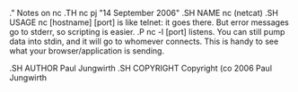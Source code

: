 .\" Notes on nc
.TH nc pj "14 September 2006"
.SH NAME
nc (netcat)
.SH USAGE
nc [hostname] [port] is like telnet: it goes there. But error messages go to stderr, so scripting is easier.
.P
nc -l [port] listens. You can still pump data into stdin, and it will go to whomever connects.
This is handy to see what your browser/application is sending.

.SH AUTHOR
Paul Jungwirth
.SH COPYRIGHT
Copyright \(co 2006 Paul Jungwirth


